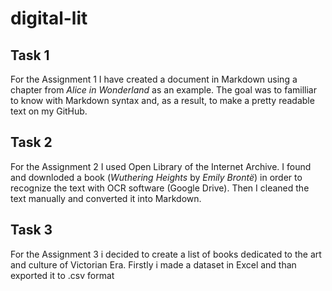 # digital-lit
## Task 1
For the Assignment 1 I have created a document in Markdown using a chapter from  *Alice in Wonderland* as an example. The goal was to familliar to know with Markdown syntax and, as a result, to make a pretty readable text on my GitHub.
## Task 2 
For the Assignment 2 I used Open Library of the Internet Archive. I found and downloded a book (*Wuthering Heights* by *Emily Brontë*) in order to recognize the text with OCR software (Google Drive). Then I cleaned the text manually and converted it into Markdown.
## Task 3
For the Assignment 3 i decided to create a list of books dedicated to the art and culture of Victorian Era. Firstly i made a dataset in Excel and than exported it to .csv format
